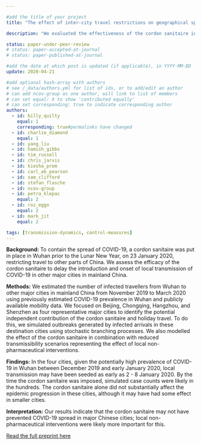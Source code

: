 ```yaml
---

#add the title of your project
title: "The effect of inter-city travel restrictions on geographical spread of COVID-19: Evidence from Wuhan, China"

description: "We evaluated the effectiveness of the cordon sanitaire in Wuhan to delay or prevent outbreaks of COVID-19 in other major cities in mainland China."

status: paper-under-peer-review
# status: paper-accepted-at-journal
# status: paper-published-at-journal

#add the date at which post is updated (if applicable), in YYYY-MM-DD
update: 2020-04-21

#add optional hash-array with authors
# see /_data/authors.yml for list of ids, or to add/edit an author
# can add ncov-group as one author, will link to list of members
# can set equal: X to show 'contributed equally'
# can set corresponding: true to indicate corresponding author 
authors:
  - id: billy_quilty
    equal: 1
    corresponding: true#permalinks have changed
  - id: charlie_diamond
    equal: 1
  - id: yang_liu
  - id: hamish_gibbs
  - id: tim_russell
  - id: chris_jarvis
  - id: kiesha_prem
  - id: carl_ab_pearson
  - id: sam_clifford
  - id: stefan_flasche
  - id: ncov-group
  - id: petra_klepac
    equal: 2
  - id: roz_eggo
    equal: 2
  - id: mark_jit
    equal: 2

tags: [transmission-dynamics, control-measures]
---
```


**Background:** To contain the spread of COVID-19, a cordon sanitaire was put in place in Wuhan prior to the Lunar New Year, on 23 January 2020, restricting travel to other parts of China. We assess the efficacy of the cordon sanitaire to delay the introduction and onset of local transmission of COVID-19 in other major cities in mainland China.

**Methods:** We  estimated  the  number  of  infected  travellers  from  Wuhan  to  other  major  cities  in  mainland China from November 2019 to March 2020 using previously estimated COVID-19 prevalence in Wuhan and publicly available mobility data. We focused on Beijing, Chongqing, Hangzhou, and Shenzhen as four representative major cities to identify the potential independent contribution of the cordon sanitaire and holiday travel. To do this, we simulated outbreaks generated by infected arrivals in these destination cities using stochastic branching processes. We also modelled the effect of the cordon sanitaire in combination with reduced transmissibility scenarios representing the effect of local non-pharmaceutical interventions.

**Findings:** In the four cities, given the potentially high prevalence of COVID-19 in Wuhan between December 2019 and early January 2020, local transmission may have been seeded as early as  2 - 8 January 2020. By the time the cordon sanitaire was imposed, simulated case counts were likely in the hundreds. 
The cordon sanitaire alone did not substantially affect the epidemic progression in these cities, although it may have had some effect in smaller cities.

**Interpretation:** Our results indicate that the cordon sanitaire may not have prevented COVID-19 spread in major Chinese cities; local non-pharmaceutical interventions were likely more important for this.

[Read the full preprint here](reports/wuhan-travel_restrictions-preprint-2020_04_21.pdf)
